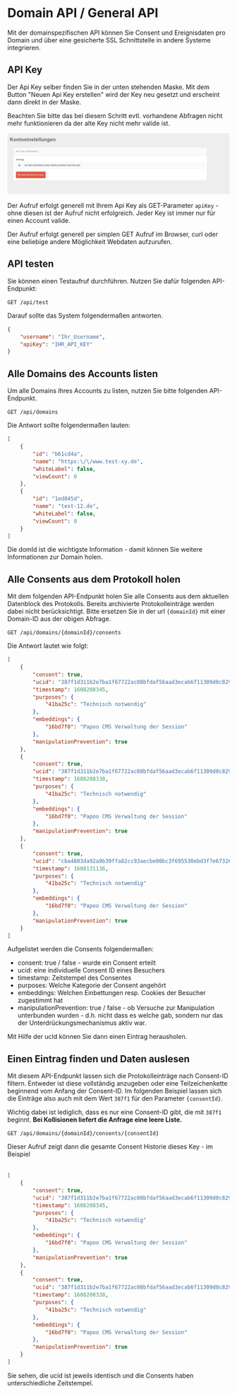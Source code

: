 # Domain API / General API

Mit der domainspezifischen API können Sie Consent und Ereignisdaten pro Domain und über eine gesicherte SSL Schnittstelle in andere Systeme integrieren.

## API Key 

Der Api Key selber finden Sie in der unten stehenden Maske. Mit dem Button "Neuen Api Key erstellen" wird der Key neu gesetzt und erscheint dann direkt in der Maske.

Beachten Sie bitte das bei diesem Schritt evtl. vorhandene Abfragen nicht mehr funktionieren da der alte Key nicht mehr valide ist.

![screenshot-2020.12.17-13_59_55-1608209995197](../assets/screenshot-2020.12.17-13_59_55-1608209995197.jpg)



Der Aufruf erfolgt generell mit Ihrem Api Key als GET-Parameter `apiKey` - ohne diesen ist der Aufruf nicht erfolgreich. Jeder Key ist immer nur für einen Account valide.

Der Aufruf erfolgt generell per simplen GET Aufruf im Browser, curl oder eine beliebige andere Möglichkeit Webdaten aufzurufen.

## API testen

Sie können einen Testaufruf durchführen. Nutzen Sie dafür folgenden API-Endpunkt:

```url
GET /api/test
```

Darauf sollte das System folgendermaßen antworten.

```json
{
    "username": "Ihr_Username",
    "apiKey": "IHR_API_KEY"
}
```

## Alle Domains des Accounts listen

Um alle Domains Ihres Accounts zu listen, nutzen Sie bitte folgenden API-Endpunkt.

```url
GET /api/domains
```

Die Antwort sollte folgendermaßen lauten:

```json
[
    {
        "id": "b61cd4a",
        "name": "https:\/\/www.test-xy.de",
        "whiteLabel": false,
        "viewCount": 0
    },
    {
        "id": "1ed845d",
        "name": "test-12.de",
        "whiteLabel": false,
        "viewCount": 0
    }
]
```

Die domId ist die wichtigste Information - damit können Sie weitere Informationen zur Domain holen.

## Alle Consents aus dem Protokoll holen

Mit dem folgenden API-Endpunkt holen Sie alle Consents aus dem aktuellen Datenblock des Protokolls. Bereits archivierte Protokolleinträge werden dabei nicht berücksichtigt. Bitte ersetzen Sie in der url `{domainId}` mit einer Domain-ID aus der obigen Abfrage.

```url
GET /api/domains/{domainId}/consents
```

Die Antwort lautet wie folgt:

```json
[
    {
        "consent": true,
        "ucid": "387f1d311b2e7ba1f67722ac08bfdaf56aad3ecab6f11309d0c829f4e255af12",
        "timestamp": 1608208345,
        "purposes": {
            "41ba25c": "Technisch notwendig"
        },
        "embeddings": {
            "16bd7f0": "Papoo CMS Verwaltung der Session"
        },
        "manipulationPrevention": true
    },
    {
        "consent": true,
        "ucid": "387f1d311b2e7ba1f67722ac08bfdaf56aad3ecab6f11309d0c829f4e255af12",
        "timestamp": 1608208338,
        "purposes": {
            "41ba25c": "Technisch notwendig"
        },
        "embeddings": {
            "16bd7f0": "Papoo CMS Verwaltung der Session"
        },
        "manipulationPrevention": true
    },
    {
        "consent": true,
        "ucid": "cba4803da92a9b39ffa82cc93aecbe00bc3f695530ebd3f7e67326404073bdbd",
        "timestamp": 1608131136,
        "purposes": {
            "41ba25c": "Technisch notwendig"
        },
        "embeddings": {
            "16bd7f0": "Papoo CMS Verwaltung der Session"
        },
        "manipulationPrevention": true
    }
]
```

Aufgelistet werden die Consents folgendermaßen:

* consent: true / false - wurde ein Consent erteilt
* ucid: eine individuelle Consent ID eines Besuchers
* timestamp: Zeitstempel des Consentes
* purposes: Welche Kategorie der Consent angehört
* embeddings: Welchen Einbettungen resp. Cookies der Besucher zugestimmt hat
* manipulationPrevention: true / false - ob Versuche zur Manipulation unterbunden wurden - d.h. nicht dass es welche gab, sondern nur das der Unterdrückungsmechanismus aktiv war.

Mit Hilfe der ucId können Sie dann einen Eintrag herausholen.



## Einen Eintrag finden und Daten auslesen

Mit diesem API-Endpunkt lassen sich die Protokolleinträge nach Consent-ID filtern. Entweder ist diese vollständig anzugeben oder eine Teilzeichenkette beginnend vom Anfang der Consent-ID. Im folgenden Beispiel lassen sich die Einträge also auch mit dem Wert `387f1` für den Parameter `{consentId}`.

Wichtig dabei ist lediglich, dass es nur eine Consent-ID gibt, die mit `387f1` beginnt. **Bei Kollisionen liefert die Anfrage eine leere Liste.**

```url
GET /api/domains/{domainId}/consents/{consentId}
```

Dieser Aufruf zeigt dann die gesamte Consent Historie dieses Key - im Beispiel

```json

[
    {
        "consent": true,
        "ucid": "387f1d311b2e7ba1f67722ac08bfdaf56aad3ecab6f11309d0c829f4e255af12",
        "timestamp": 1608208345,
        "purposes": {
            "41ba25c": "Technisch notwendig"
        },
        "embeddings": {
            "16bd7f0": "Papoo CMS Verwaltung der Session"
        },
        "manipulationPrevention": true
    },
    {
        "consent": true,
        "ucid": "387f1d311b2e7ba1f67722ac08bfdaf56aad3ecab6f11309d0c829f4e255af12",
        "timestamp": 1608208338,
        "purposes": {
            "41ba25c": "Technisch notwendig"
        },
        "embeddings": {
            "16bd7f0": "Papoo CMS Verwaltung der Session"
        },
        "manipulationPrevention": true
    }
]
```

Sie sehen, die ucid ist jeweils identisch und die Consents haben unterschiedliche Zeitstempel.